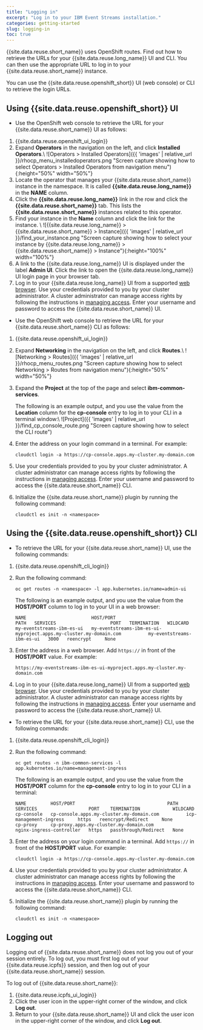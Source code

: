 ```yaml
---
title: "Logging in"
excerpt: "Log in to your IBM Event Streams installation."
categories: getting-started
slug: logging-in
toc: true
---
```


{{site.data.reuse.short_name}} uses OpenShift routes. Find out how to retrieve the URLs for your {{site.data.reuse.long_name}} UI and CLI. You can then use the appropriate URL to log in to your {{site.data.reuse.short_name}} instance.

You can use the {{site.data.reuse.openshift_short}} UI (web console) or CLI to retrieve the login URLs.

## Using {{site.data.reuse.openshift_short}} UI

- Use the OpenShift web console to retrieve the URL for your {{site.data.reuse.short_name}} UI as follows:

1. {{site.data.reuse.openshift_ui_login}}
2. Expand **Operators** in the navigation on the left, and click **Installed Operators**.\\
   ![Operators > Installed Operators]({{ 'images' | relative_url }}/rhocp_menu_installedoperators.png "Screen capture showing how to select Operators > Installed Operators from navigation menu"){:height="50%" width="50%"}
3. Locate the operator that manages your {{site.data.reuse.short_name}} instance in the namespace. It is called **{{site.data.reuse.long_name}}** in the **NAME** column.
4. Click the **{{site.data.reuse.long_name}}** link in the row and click the **{{site.data.reuse.short_name}}** tab. This lists the **{{site.data.reuse.short_name}}** instances related to this operator.
5. Find your instance in the **Name** column and click the link for the instance. \\
   ![{{site.data.reuse.long_name}} > {{site.data.reuse.short_name}} > Instance]({{ 'images' | relative_url }}/find_your_instance.png "Screen capture showing how to select your instance by {{site.data.reuse.long_name}} > {{site.data.reuse.short_name}} > Instance"){:height="100%" width="100%"}
6. A link to the {{site.data.reuse.long_name}} UI is displayed under the label **Admin UI**. Click the link to open the {{site.data.reuse.long_name}} UI login page in your browser tab.
7. Log in to your {{site.data.reuse.long_name}} UI from a supported [web browser](../../installing/prerequisites/#ibm-event-streams-ui). Use your credentials provided to you by your cluster administrator.
   A cluster administrator can manage access rights by following the instructions in [managing access](../../security/managing-access/#accessing-the-event-streams-ui-and-cli).
   Enter your username and password to access the {{site.data.reuse.short_name}} UI.

- Use the OpenShift web console to retrieve the URL for your {{site.data.reuse.short_name}} CLI as follows:

1. {{site.data.reuse.openshift_ui_login}}
2. Expand **Networking** in the navigation on the left, and click **Routes**.\\
   ![Networking > Routes]({{ 'images' | relative_url }}/rhocp_menu_routes.png "Screen capture showing how to select Networking > Routes from navigation menu"){:height="50%" width="50%"}
3. Expand the **Project** at the top of the page and select **ibm-common-services**.

   The following is an example output, and you use the value from the **Location** column for the **cp-console** entry to log in to your CLI in a terminal window:\\
   ![Project]({{ 'images' | relative_url }}/find_cp_console_route.png "Screen capture showing how to select the CLI route")
4. Enter the address on your login command in a terminal. For example:
   ```
   cloudctl login -a https://cp-console.apps.my-cluster.my-domain.com
   ```
5. Use your credentials provided to you by your cluster administrator.
   A cluster administrator can manage access rights by following the instructions in [managing access](../../security/managing-access/#accessing-the-event-streams-ui-and-cli).
   Enter your username and password to access the {{site.data.reuse.short_name}} CLI.
6. Initialize the {{site.data.reuse.short_name}} plugin by running the following command:
   ```
   cloudctl es init -n <namespace>
   ```

## Using the {{site.data.reuse.openshift_short}} CLI

- To retrieve the URL for your {{site.data.reuse.short_name}} UI, use the following commands:

1. {{site.data.reuse.openshift_cli_login}}
2. Run the following command:

   ```
   oc get routes -n <namespace> -l app.kubernetes.io/name=admin-ui
   ```


   The following is an example output, and you use the value from the **HOST/PORT** column to log in to your UI in a web browser:

   ```
   NAME                        HOST/PORT                                                           PATH   SERVICES                    PORT   TERMINATION   WILDCARD
   my-eventstreams-ibm-es-ui   my-eventstreams-ibm-es-ui-myproject.apps.my-cluster.my-domain.com          my-eventstreams-ibm-es-ui   3000   reencrypt     None
   ```
3. Enter the address in a web browser. Add `https://` in front of the **HOST/PORT** value. For example:
   ```
   https://my-eventstreams-ibm-es-ui-myproject.apps.my-cluster.my-domain.com
   ```
4. Log in to your {{site.data.reuse.long_name}} UI from a supported [web browser](../../installing/prerequisites/#ibm-event-streams-ui). Use your credentials provided to you by your cluster administrator. A cluster administrator can manage access rights by following the instructions in [managing access](../../security/managing-access/#accessing-the-event-streams-ui-and-cli). Enter your username and password to access the {{site.data.reuse.short_name}} UI.

- To retrieve the URL for your {{site.data.reuse.short_name}} CLI, use the following commands:

1. {{site.data.reuse.openshift_cli_login}}
2. Run the following command:

   ```
   oc get routes -n ibm-common-services -l app.kubernetes.io/name=management-ingress
   ```


   The following is an example output, and you use the value from the **HOST/PORT** column for the **cp-console** entry to log in to your CLI in a terminal:

   ```
   NAME         HOST/PORT                                  PATH   SERVICES                   PORT    TERMINATION            WILDCARD
   cp-console   cp-console.apps.my-cluster.my-domain.com          icp-management-ingress     https   reencrypt/Redirect     None
   cp-proxy     cp-proxy.apps.my-cluster.my-domain.com            nginx-ingress-controller   https   passthrough/Redirect   None
   ```
3. Enter the address on your login command in a terminal. Add `https://` in front of the **HOST/PORT** value. For example:
   ```
   cloudctl login -a https://cp-console.apps.my-cluster.my-domain.com
   ```
4. Use your credentials provided to you by your cluster administrator.
   A cluster administrator can manage access rights by following the instructions in [managing access](../../security/managing-access/#accessing-the-event-streams-ui-and-cli).
   Enter your username and password to access the {{site.data.reuse.short_name}} CLI.
5. Initialize the {{site.data.reuse.short_name}} plugin by running the following command:
   ```
   cloudctl es init -n <namespace>
   ```

## Logging out
Logging out of {{site.data.reuse.short_name}} does not log you out of your session entirely. To log out, you must first log out of your {{site.data.reuse.icpfs}} session, and then log out of your {{site.data.reuse.short_name}} session.

To log out of {{site.data.reuse.short_name}}:

1. {{site.data.reuse.icpfs_ui_login}}
2. Click the user icon in the upper-right corner of the window, and click **Log out**.
3. Return to your {{site.data.reuse.short_name}} UI and click the user icon in the upper-right corner of the window, and click **Log out**.
